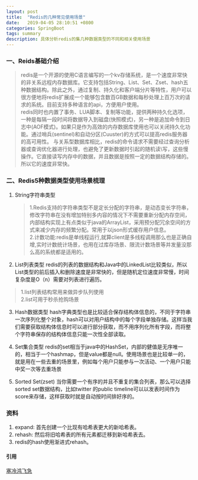 ```yaml
---
layout: post
title:  "Redis的几种常见使用场景"
date:   2019-04-05 28:10:51 +0800
categories: SpringBoot
tags: summary
description: 具体分析redis的集几种数据类型的不同和相关使用场景
---
```


### 一、Reids基础介绍
>redis是一个开源的使用C语言编写的一个kv存储系统，是一个速度非常快的非关系远程内存数据库。它支持包括String、List、Set、Zset、hash五种数据结构。除此之外，通过复制、持久化和客户端分片等特性，用户可以很方便地将redis扩展成一个能够包含数百GB数据和每秒处理上百万次的请求的系统。目前支持多种语言的api，方便用户使用。   
redis同时也内置了事务、LUA脚本、复制等功能，提供两种持久化选项，一种是每隔一段时间将数据导入到磁盘(快照模式)，另一种是追加命令到日志中(AOF模式)。如果只是作为高效的内存数据库使用也可以关闭持久化功能。通过哨兵(sentinel)和自动分区(Cuuster)的方式可以提高redis服务器的高可用性。
与关系型数据库相比，redis的命令请求不需要经过查询分析器或查询优化器进行处理，也避免了更新数据时引起的随机读\写，这些慢操作。它直接读写内存中的数据，并且数据是按照一定的数据结构存储的。所以它的速度非常快。   


### 二、Redis5种数据类型使用场景梳理
1. String字符串类型
    >1.Redis支持的字符串类型不是定长分配的字符串，是动态变长字符串，修改字符串在没有增加特别多内容的情况下不需要重新分配内存空间，内部结构实现上有点类似于java的ArrayList，采用预分配冗余空间的方式来减少内存的频繁分配。常用于以json形式缓存用户信息。   
    >2.计数功能:redis是单线程运行,就算client是多线程调用那么也是正确自增,实时计数统计场景，也用在过库存场景、限流计数场景等并发量没那么高的系统都是适用的。

2. List列表类型
redis的列表的数据结构和Java中的LinkedList比较类似，所以List类型的前后插入和删除速度是非常快的，但是随机定位速度非常慢，时间复杂度是O（n）需要对列表进行遍历。
>1.list列表结构常用来做异步队列使用      
2.list可用于秒杀抢购场景

3. Hash数据类型
hash字典类型也是比较适合保存结构体信息的，不同于字符串一次序列化整个对象，hash可以对用户结构中的每个字段单独存储。这样当我们需要获取结构体信息时可以进行部分获取，而不用序列化所有字段，而将整个字符串保存的结构体信息只能一次性全部读取。

4. Set集合类型
redis的set相当于java中的HashSet，内部的健值是无序唯一的，相当于一个hashmap，但是value都是null。使用场景也是比较单一的，就是用在一些去重的场景里，例如每个用户只能参与一次活动、一个用户只能中奖一次等去重场景

5. Sorted Set(zset)
当你需要一个有序的并且不重复的集合列表，那么可以选择sorted set数据结构，比如twitter 的public timeline可以以发表时间作为score来存储，这样获取时就是自动按时间排好序的。



### 资料  
1. expand: 首先创建一个比现有哈希表更大的新哈希表。
2. rehash: 然后将旧哈希表的所有元素都迁移到新哈希表去。
3. redis的hash使用渐进式rehash。

#### 引用
[塞冷鸿飞急][blog0-url]


[blog0-url]: https://blog.csdn.net/weixin_44098139/article/details/88672943